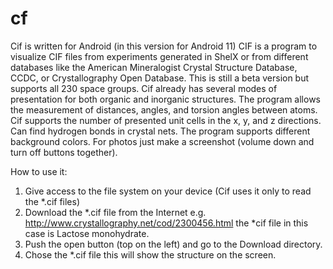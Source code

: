 # cf 
Cif is written for Android (in this version for Android 11)
CIF is a program to visualize CIF files from experiments generated in ShelX or from different databases like the American Mineralogist Crystal Structure Database, CCDC, or Crystallography Open Database. This is still a beta version but supports all 230 space groups. Cif already has several modes of presentation for both organic and inorganic structures. The program allows the measurement of distances, angles, and torsion angles between atoms. Cif supports the number of presented unit cells in the x, y, and z directions. Can find hydrogen bonds in crystal nets.  The program supports different background colors. For photos just make a screenshot (volume down and turn off buttons together).


How to use it:
1. Give access to the file system on your device (Cif uses it only to read the *.cif files)
2. Download the *.cif file from the Internet e.g. http://www.crystallography.net/cod/2300456.html
the *cif file in this case is Lactose monohydrate.
3. Push the open button (top on the left) and go to the Download directory.
4. Chose the *.cif file this will show the structure on the screen.
